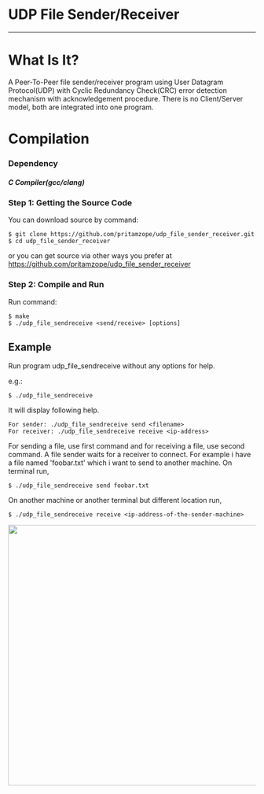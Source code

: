 
# UDP File Sender/Receiver

--------------------------------------------------------------------------------

# What Is It?

A Peer-To-Peer file sender/receiver program using User Datagram Protocol(UDP) with
Cyclic Redundancy Check(CRC) error detection mechanism with acknowledgement procedure.
There is no Client/Server model, both are integrated into one program.

# Compilation

### Dependency

  ##### C Compiler(gcc/clang)

### Step 1: Getting the Source Code

You can download source by command:

    $ git clone https://github.com/pritamzope/udp_file_sender_receiver.git
    $ cd udp_file_sender_receiver

or you can get source via other ways you prefer at <https://github.com/pritamzope/udp_file_sender_receiver>

### Step 2: Compile and Run

Run command:

    $ make
    $ ./udp_file_sendreceive <send/receive> [options]


## Example

Run program udp_file_sendreceive without any options for help.

e.g.:

    $ ./udp_file_sendreceive

It will display following help.

    For sender: ./udp_file_sendreceive send <filename>
    For receiver: ./udp_file_sendreceive receive <ip-address>

For sending a file, use first command and for receiving a file, use second command.
A file sender waits for a receiver to connect.
For example i have a file named 'foobar.txt' which i want to send to another machine.
On terminal run,

    $ ./udp_file_sendreceive send foobar.txt


On another machine or another terminal but different location run,

    $ ./udp_file_sendreceive receive <ip-address-of-the-sender-machine>







<img src="https://raw.githubusercontent.com/pritamzope/udp_file_sender_receiver/master/send_receive_demo.png" width="930" height="530"/>


